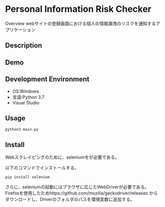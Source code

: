 Personal Information Risk Checker
====

Overview
webサイトの登録画面における個人の情報漏洩のリスクを通知するアプリケーション

## Description

## Demo

## Development Environment
- OS:Windows
- 言語:Python 3.7
- Visual Studio

## Usage
`python3 main.py`

## Install
Webスクレイピングのために、seleniumをが必要である。

以下のコマンドでインストールする。

`pip install selenium`

さらに、seleniumの起動にはブラウザに応じたWebDriverが必要である。Firefoxを使用したためhttps://github.com/mozilla/geckodriver/releases
からダウンロードし、Driverのフォルダのパスを環境変数に追加する。
